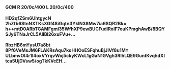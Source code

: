 #### GCM R 20/0c/400 L 20/0c/400
**HD2qfZSm6UhtgycN**<br/>**2hZfb6StnNXTKsXGf48iGqtn3YklN38Mw7ia6SQR2Bk=**<br/>**h++mtD0ARbTGAMFgml35WfhXP9ewBUCFudlRoIF7ouKPmghAwB/8BQYSJy6TNaJrCL5AIlBl26xuFVu+...**<br/><br/>
**RbzHB6mYysU7a8bt**<br/>**8Pf6VeMsJM6FLAKRsAqu7koHHOoESFqhuBjJIVf8u1M=**<br/>**ULbmvOI4r1I4oxVYrqvWoj5ckyKWcL1gGaN1GVgh3RlhLQE9GuntKvqhdXltca5UjDVsw5/ogTkKVcEH...**